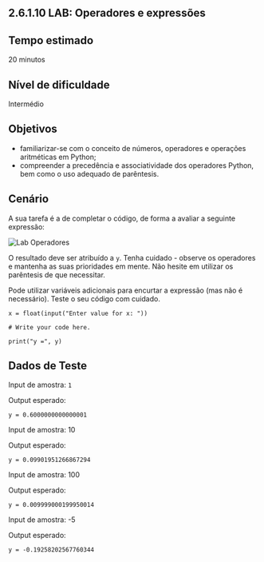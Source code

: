 ## 2.6.1.10 LAB: Operadores e expressões

## Tempo estimado
20 minutos

## Nível de dificuldade
Intermédio

## Objetivos
* familiarizar-se com o conceito de números, operadores e operações aritméticas em Python;
* compreender a precedência e associatividade dos operadores Python, bem como o uso adequado de parêntesis.

## Cenário
A sua tarefa é a de completar o código, de forma a avaliar a seguinte expressão:

![Lab Operadores](/Imagens/LabOperadores.jpg)

O resultado deve ser atribuído a `y`. Tenha cuidado - observe os operadores e mantenha as suas prioridades em mente. Não hesite em utilizar os parêntesis de que necessitar.

Pode utilizar variáveis adicionais para encurtar a expressão (mas não é necessário). Teste o seu código com cuidado.

```
x = float(input("Enter value for x: "))

# Write your code here.

print("y =", y)
```
## Dados de Teste
Input de amostra: `1`

Output esperado:

`y = 0.6000000000000001`

Input de amostra: 10

Output esperado:

`y = 0.09901951266867294`

Input de amostra: 100

Output esperado:

`y = 0.009999000199950014`

Input de amostra: -5

Output esperado:

`y = -0.19258202567760344`
